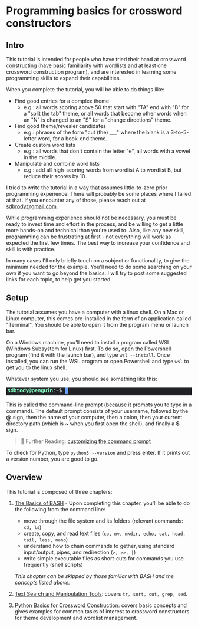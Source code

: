 # Programming basics for crossword constructors
## Intro
This tutorial is intended for people who have tried their hand at crossword constructing (have basic familiarity with wordlists and at least one crossword construction program), and are interested in learning some programming skills to expand their capabilities.

When you complete the tutorial, you will be able to do things like:

- Find good entries for a complex theme
  - e.g.: all words scoring above 50 that start with "TA" end with "B" for a "split the tab" theme, or all words that become other words when an "N" is changed to an "S" for a "change directions" theme.
- Find good theme/revealer candidates
  - e.g.: phrases of the form "cut (the) ___" where the blank is a 3-to-5-letter word, for a book-end theme. 
- Create custom word lists
  - e.g.: all words that don't contain the letter "e", all words with a vowel in the middle.
- Manipulate and combine word lists
  - e.g.: add all high-scoring words from wordlist A to wordlist B, but reduce their scores by 10.
 

I tried to write the tutorial in a way that assumes little-to-zero prior programming experience. There will probably be some places where I failed at that. If you encounter any of those, please reach out at sdbrody@gmail.com.

While programming experience should not be necessary, you must be ready to invest time and effort in the process, and be willing to get a little more hands-on and technical than you're used to. Also, like any new skill, programming can be frustrating at first - not everything will work as expected the first few times. The best way to increase your confidence and skill is with practice. 

In many cases I'll only briefly touch on a subject or functionality, to give the minimum needed for the example. You'll need to do some searching on your own if you want to go beyond the basics. I will try to post some suggested links for each topic, to help get you started.

## Setup
The tutorial assumes you have a computer with a linux shell. On a Mac or Linux computer, this comes pre-installed in the form of an application called "Terminal". You should be able to open it from the program menu or launch bar.  

On a Windows machine, you'll need to install a program called WSL (Windows Subsystem for Linux) first. To do so, open the Powershell program (find it with the launch bar), and type `wsl --install`. Once installed, you can run the WSL program or open Powershell and type `wsl` to get you to the linux shell.

Whatever system you use, you should see something like this:

![Shell prompt](imgs/shell_prompt.png)

This is called the command-line prompt (because it prompts you to type in a command). The default prompt consists of your username, followed by the **@** sign, then the name of your computer, then a colon, then your current directory path (which is **~** when you first open the shell), and finally a **$** sign.  

> 📖 Further Reading: [customizing the command prompt](https://ioflood.com/blog/bash-prompt/)

To check for Python, type `python3 --version` and press enter. If it prints out a version number, you are good to go.

## Overview
This tutorial is composed of three chapters:
1. [The Basics of BASH](shell_basics.md) - Upon completing this chapter, you'll be able to do the following from the command line:
   - move through the file system and its folders (relevant commands: `cd, ls`)
   - create, copy, and read text files (`cp, mv, mkdir, echo, cat, head, tail, less, nano`)
   - understand how to chain commands to gether, using standard input/output, pipes, and redirection (`>, >>, |`)
   - write simple executable files as short-cuts for commands you use frequently (shell scripts)  

   _This chapter can be skipped by those familiar with BASH and the concepts listed above._

2. [Text Search and Manipulation Tools](shell_text_manip.md): covers `tr, sort, cut, grep, sed`.
3. [Python Basics for Crossword Construction](python_basics.md): covers basic concepts and gives examples for common tasks of interest to crossword constructors for theme development and wordlist management.

